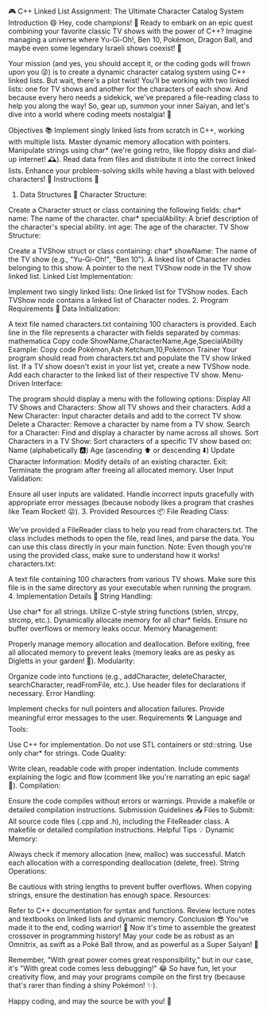 🎮 C++ Linked List Assignment: The Ultimate Character Catalog System
Introduction 😄
Hey, code champions! 🌟 Ready to embark on an epic quest combining your favorite classic TV shows with the power of C++? Imagine managing a universe where Yu-Gi-Oh!, Ben 10, Pokémon, Dragon Ball, and maybe even some legendary Israeli shows coexist! 🕺

Your mission (and yes, you should accept it, or the coding gods will frown upon you 😜) is to create a dynamic character catalog system using C++ linked lists. But wait, there's a plot twist! You'll be working with two linked lists: one for TV shows and another for the characters of each show. And because every hero needs a sidekick, we've prepared a file-reading class to help you along the way! So, gear up, summon your inner Saiyan, and let's dive into a world where coding meets nostalgia! 🎉

Objectives 📚
Implement singly linked lists from scratch in C++, working with multiple lists.
Master dynamic memory allocation with pointers.
Manipulate strings using char* (we're going retro, like floppy disks and dial-up internet! 🕰️).
Read data from files and distribute it into the correct linked lists.
Enhance your problem-solving skills while having a blast with beloved characters! 🎈
Instructions 📝
1. Data Structures 🧩
Character Structure:

Create a Character struct or class containing the following fields:
char* name: The name of the character.
char* specialAbility: A brief description of the character's special ability.
int age: The age of the character.
TV Show Structure:

Create a TVShow struct or class containing:
char* showName: The name of the TV show (e.g., "Yu-Gi-Oh!", "Ben 10").
A linked list of Character nodes belonging to this show.
A pointer to the next TVShow node in the TV show linked list.
Linked List Implementation:

Implement two singly linked lists:
One linked list for TVShow nodes.
Each TVShow node contains a linked list of Character nodes.
2. Program Requirements 🚀
Data Initialization:

A text file named characters.txt containing 100 characters is provided.
Each line in the file represents a character with fields separated by commas:
mathematica
Copy code
ShowName,CharacterName,Age,SpecialAbility
Example:
Copy code
Pokémon,Ash Ketchum,10,Pokémon Trainer
Your program should read from characters.txt and populate the TV show linked list.
If a TV show doesn't exist in your list yet, create a new TVShow node.
Add each character to the linked list of their respective TV show.
Menu-Driven Interface:

The program should display a menu with the following options:
Display All TV Shows and Characters: Show all TV shows and their characters.
Add a New Character: Input character details and add to the correct TV show.
Delete a Character: Remove a character by name from a TV show.
Search for a Character: Find and display a character by name across all shows.
Sort Characters in a TV Show: Sort characters of a specific TV show based on:
Name (alphabetically 🅰️)
Age (ascending ⬆️ or descending ⬇️)
Update Character Information: Modify details of an existing character.
Exit: Terminate the program after freeing all allocated memory.
User Input Validation:

Ensure all user inputs are validated.
Handle incorrect inputs gracefully with appropriate error messages (because nobody likes a program that crashes like Team Rocket! 😜).
3. Provided Resources 📦
File Reading Class:

We've provided a FileReader class to help you read from characters.txt.
The class includes methods to open the file, read lines, and parse the data.
You can use this class directly in your main function.
Note: Even though you're using the provided class, make sure to understand how it works!
characters.txt:

A text file containing 100 characters from various TV shows.
Make sure this file is in the same directory as your executable when running the program.
4. Implementation Details 🔧
String Handling:

Use char* for all strings.
Utilize C-style string functions (strlen, strcpy, strcmp, etc.).
Dynamically allocate memory for all char* fields.
Ensure no buffer overflows or memory leaks occur.
Memory Management:

Properly manage memory allocation and deallocation.
Before exiting, free all allocated memory to prevent leaks (memory leaks are as pesky as Digletts in your garden! 🌱).
Modularity:

Organize code into functions (e.g., addCharacter, deleteCharacter, searchCharacter, readFromFile, etc.).
Use header files for declarations if necessary.
Error Handling:

Implement checks for null pointers and allocation failures.
Provide meaningful error messages to the user.
Requirements 🛠️
Language and Tools:

Use C++ for implementation.
Do not use STL containers or std::string.
Use only char* for strings.
Code Quality:

Write clean, readable code with proper indentation.
Include comments explaining the logic and flow (comment like you're narrating an epic saga! 📖).
Compilation:

Ensure the code compiles without errors or warnings.
Provide a makefile or detailed compilation instructions.
Submission Guidelines 📤
Files to Submit:
All source code files (.cpp and .h), including the FileReader class.
A makefile or detailed compilation instructions.
Helpful Tips 💡
Dynamic Memory:

Always check if memory allocation (new, malloc) was successful.
Match each allocation with a corresponding deallocation (delete, free).
String Operations:

Be cautious with string lengths to prevent buffer overflows.
When copying strings, ensure the destination has enough space.
Resources:

Refer to C++ documentation for syntax and functions.
Review lecture notes and textbooks on linked lists and dynamic memory.
Conclusion 😎
You've made it to the end, coding warrior! 🏁 Now it's time to assemble the greatest crossover in programming history! May your code be as robust as an Omnitrix, as swift as a Poké Ball throw, and as powerful as a Super Saiyan! 💪

Remember, "With great power comes great responsibility," but in our case, it's "With great code comes less debugging!" 😂 So have fun, let your creativity flow, and may your programs compile on the first try (because that's rarer than finding a shiny Pokémon! ✨).

Happy coding, and may the source be with you! 🌌